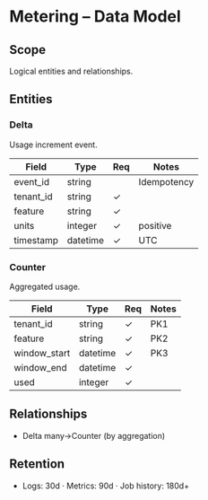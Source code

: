 # Metering – Data Model

## Scope
Logical entities and relationships.

## Entities
### Delta
Usage increment event.

| Field | Type | Req | Notes |
|------|------|-----|------|
| event_id | string |  | Idempotency |
| tenant_id | string | ✓ |  |
| feature | string | ✓ |  |
| units | integer | ✓ | positive |
| timestamp | datetime | ✓ | UTC |

### Counter
Aggregated usage.

| Field | Type | Req | Notes |
|------|------|-----|------|
| tenant_id | string | ✓ | PK1 |
| feature | string | ✓ | PK2 |
| window_start | datetime | ✓ | PK3 |
| window_end | datetime | ✓ |  |
| used | integer | ✓ |  |

## Relationships
- Delta many→Counter (by aggregation)

## Retention
- Logs: 30d · Metrics: 90d · Job history: 180d+
